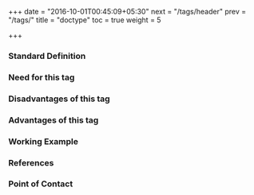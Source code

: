 +++
date = "2016-10-01T00:45:09+05:30"
next = "/tags/header"
prev = "/tags/"
title = "doctype"
toc = true
weight = 5

+++

<h3>Standard Definition</h3>

<h3>Need for this tag</h3>

<h3>Disadvantages of this tag</h3>

<h3>Advantages of this tag</h3>

<h3>Working Example</h3>

<h3>References</h3>

<h3>Point of Contact</h3>
